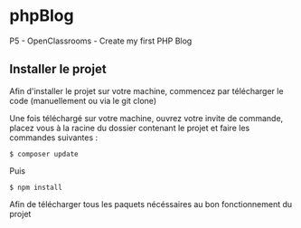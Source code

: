# phpBlog
P5 - OpenClassrooms - Create my first PHP Blog

## Installer le projet

Afin d'installer le projet sur votre machine, commencez par télécharger le code (manuellement ou via le git clone)

Une fois téléchargé sur votre machine, ouvrez votre invite de commande, placez vous à la racine du dossier contenant le projet et faire les commandes suivantes : 

`$ composer update`

Puis

`$ npm install`

Afin de télécharger tous les paquets nécéssaires au bon fonctionnement du projet